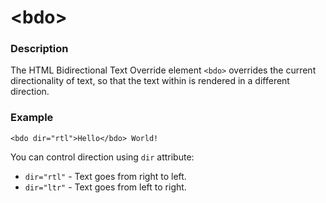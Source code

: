 # &lt;bdo&gt;

### Description

The HTML Bidirectional Text Override element `<bdo>` overrides the current directionality of text, so that the text within is rendered in a different direction.

### Example

```markup
<bdo dir="rtl">Hello</bdo> World!
```

You can control direction using `dir` attribute:

* `dir="rtl"` - Text goes from right to left.
* `dir="ltr"` - Text goes from left to right.


